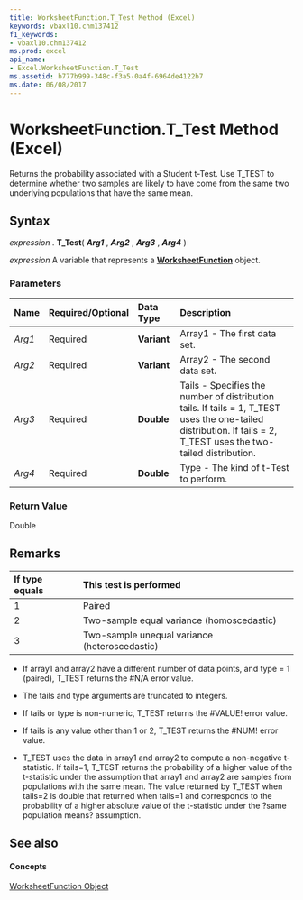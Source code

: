 ```yaml
---
title: WorksheetFunction.T_Test Method (Excel)
keywords: vbaxl10.chm137412
f1_keywords:
- vbaxl10.chm137412
ms.prod: excel
api_name:
- Excel.WorksheetFunction.T_Test
ms.assetid: b777b999-348c-f3a5-0a4f-6964de4122b7
ms.date: 06/08/2017
---
```



# WorksheetFunction.T_Test Method (Excel)

Returns the probability associated with a Student t-Test. Use T_TEST to determine whether two samples are likely to have come from the same two underlying populations that have the same mean.


## Syntax

 _expression_ . **T_Test**( **_Arg1_** , **_Arg2_** , **_Arg3_** , **_Arg4_** )

 _expression_ A variable that represents a **[WorksheetFunction](Excel.WorksheetFunction.md)** object.


### Parameters



|**Name**|**Required/Optional**|**Data Type**|**Description**|
|:-----|:-----|:-----|:-----|
| _Arg1_|Required| **Variant**|Array1 - The first data set.|
| _Arg2_|Required| **Variant**|Array2 - The second data set.|
| _Arg3_|Required| **Double**|Tails - Specifies the number of distribution tails. If tails = 1, T_TEST uses the one-tailed distribution. If tails = 2, T_TEST uses the two-tailed distribution.|
| _Arg4_|Required| **Double**|Type - The kind of t-Test to perform.|

### Return Value

Double


## Remarks



|**If type equals**|**This test is performed**|
|:-----|:-----|
|1|Paired|
|2|Two-sample equal variance (homoscedastic)|
|3|Two-sample unequal variance (heteroscedastic)|

- If array1 and array2 have a different number of data points, and type = 1 (paired), T_TEST returns the #N/A error value.
    
- The tails and type arguments are truncated to integers.
    
- If tails or type is non-numeric, T_TEST returns the #VALUE! error value.
    
- If tails is any value other than 1 or 2, T_TEST returns the #NUM! error value.
    
- T_TEST uses the data in array1 and array2 to compute a non-negative t-statistic. If tails=1, T_TEST returns the probability of a higher value of the t-statistic under the assumption that array1 and array2 are samples from populations with the same mean. The value returned by T_TEST when tails=2 is double that returned when tails=1 and corresponds to the probability of a higher absolute value of the t-statistic under the ?same population means? assumption.
    

## See also


#### Concepts


[WorksheetFunction Object](Excel.WorksheetFunction.md)

